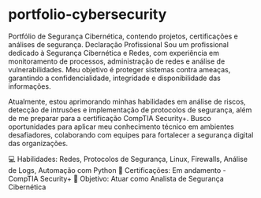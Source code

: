 # portfolio-cybersecurity
Portfólio de Segurança Cibernética, contendo projetos, certificações e análises de segurança.
Declaração Profissional
Sou um profissional dedicado à Segurança Cibernética e Redes, com experiência em monitoramento de processos, administração de redes e análise de vulnerabilidades. Meu objetivo é proteger sistemas contra ameaças, garantindo a confidencialidade, integridade e disponibilidade das informações.

Atualmente, estou aprimorando minhas habilidades em análise de riscos, detecção de intrusões e implementação de protocolos de segurança, além de me preparar para a certificação CompTIA Security+. Busco oportunidades para aplicar meu conhecimento técnico em ambientes desafiadores, colaborando com equipes para fortalecer a segurança digital das organizações.

💻 Habilidades: Redes, Protocolos de Segurança, Linux, Firewalls, Análise de Logs, Automação com Python
📜 Certificações: Em andamento - CompTIA Security+
🚀 Objetivo: Atuar como Analista de Segurança Cibernética
